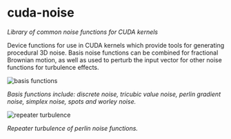 # cuda-noise

*Library of common noise functions for CUDA kernels*

Device functions for use in CUDA kernels which provide tools for generating procedural 3D noise.
Basis noise functions can be combined for fractional Brownian motion, as well as used to perturb
the input vector for other noise functions for turbulence effects.

![basis functions](http://covex.info/wp-content/uploads/2017/02/montage.jpg "Basis functions")

*Basis functions include: discrete noise, tricubic value noise, perlin gradient noise, simplex noise, spots and worley noise.*

![repeater turbulence](http://covex.info/wp-content/uploads/2017/02/cudanoise-300x300.png "Repeater turbulence")

*Repeater turbulence of perlin noise functions.*

